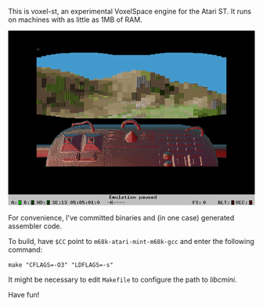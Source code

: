 This is voxel-st, an experimental VoxelSpace engine for the Atari ST.
It runs on machines with as little as 1MB of RAM.

![screenshot](scrnshot.png)

For convenience, I've committed binaries and (in one case) generated assembler code.

To build, have `$CC` point to `m68k-atari-mint-m68k-gcc` and enter the following command:

    make "CFLAGS=-O3" "LDFLAGS=-s"

It might be necessary to edit `Makefile` to configure the path to _libcmini_.

Have fun!
